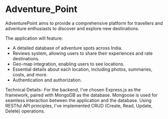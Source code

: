 # Adventure_Point
AdventurePoint aims to provide a comprehensive platform for travellers and adventure enthusiasts to discover and explore new destinations.

 The application will feature:
- A detailed database of adventure spots across India.
- Reviews system, allowing users to share their experiences and rate destinations.
- Geo-map integration, enabling users to see locations.
- Essential details about each location, including photos, summaries, costs, and more.
- Authentication and authorization.

Technical Details-
For the backend, I've chosen Express.js as the framework, paired with MongoDB as the database. Mongoose is used for seamless interaction between the application and the database. Using RESTful API principles, I've implemented CRUD (Create, Read, Update, Delete) operations.
